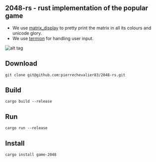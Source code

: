 2048-rs - rust implementation of the popular game
-------------------------------------------------
- We use [matrix_display](https://github.com/pierrechevalier83/matrix_display) to pretty print the matrix in all its colours and unicode glory.
- We use [termion](https://github.com/ticki/termion) for handling user input.

![alt tag](https://raw.githubusercontent.com/pierrechevalier83/2048-rs/master/screenshots/demo.gif)

Download
--------
`git clone git@github.com:pierrechevalier83/2048-rs.git`

Build
-----
`cargo build --release`

Run
---
`cargo run --release`

Install
-------
`cargo install game-2048`
